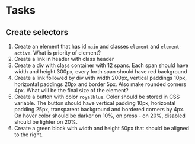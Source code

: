 # Tasks

## Create selectors

1. Create an element that has id `main` and classes `element` and `element-active`. What is priority of element?
2. Create a link in header with class header
3. Create a div with class container with 12 spans. Each span should have width and height 300px, every forth span should have red background
4. Create a link followed by div with width 200px, vertical paddings 10px, horizontal paddings 20px and border 5px. Also make rounded corners 4px. What will be the final size of the element?
5. Create a button with color `royalblue`. Color should be stored in CSS variable. The button should have vertical padding 10px, horizontal padding 25px, transparent background and bordered corners by 4px. On hover color should be darker on 10%, on press - on 20%, disabled should be lighter on 20%.
6. Create a green block with width and height 50px that should be aligned to the right.
